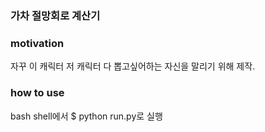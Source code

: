 ### 가차 절망회로 계산기

### motivation
자꾸 이 캐릭터 저 캐릭터 다 뽑고싶어하는 자신을 말리기 위해 제작.

### how to use
bash shell에서 $ python run.py로 실행
